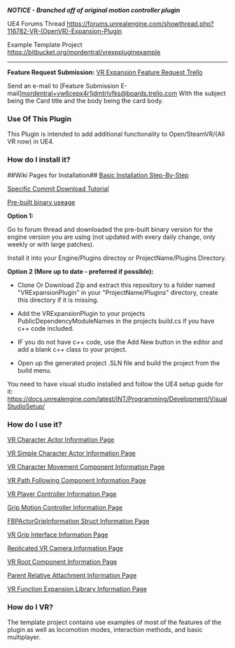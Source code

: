 ***NOTICE - Branched off of original motion controller plugin***

UE4 Forums Thread
https://forums.unrealengine.com/showthread.php?116782-VR-(OpenVR)-Expansion-Plugin

Example Template Project
https://bitbucket.org/mordentral/vrexppluginexample

***

**Feature Request Submission:**
[VR Expansion Feature Request Trello](https://trello.com/b/VqcBoeZr/vr-expansion-feature-requests)

Send an e-mail to
[Feature Submission E-mail]mordentral+vw6cepx4r1jdmtrlvfks@boards.trello.com
With the subject being the Card title and the body being the card body.

### Use Of This Plugin ###

This Plugin is intended to add additional functionality to Open/SteamVR/(All VR now) in UE4. 

### How do I install it? ###

##Wiki Pages for Installation##
[Basic Installation Step-By-Step](https://bitbucket.org/mordentral/vrexpansionplugin/wiki/How%20to%20add%20the%20plugin%20to%20a%20blueprint%20only%20project%20-%20Step%20by%20Step)

[Specific Commit Download Tutorial](https://bitbucket.org/mordentral/vrexpansionplugin/wiki/Retrieving%20specific%20commit%20version%20of%20the%20plugin%20or%20template)

[Pre-built binary useage](https://bitbucket.org/mordentral/vrexpansionplugin/wiki/Getting%20pre-built%20binary%20packages)


**Option 1:**

Go to forum thread and downloaded the pre-built binary version for the engine version you are using (not updated with every daily change, only weekly or with large patches).

Install it into your Engine/Plugins directoy or ProjectName/Plugins Directory.

**Option 2 (More up to date - preferred if possible):**

* Clone Or Download Zip and extract this repository to a folder named "VRExpansionPlugin" in your "ProjectName/Plugins" directory, create this directory if it is missing.

* Add the VRExpansionPlugin to your projects PublicDependencyModuleNames in the projects build.cs if you have c++ code included.

* IF you do not have c++ code, use the Add New button in the editor and add a blank c++ class to your project.

* Open up the generated project .SLN file and build the project from the build menu.

You need to have visual studio installed and follow the UE4 setup guide for it: https://docs.unrealengine.com/latest/INT/Programming/Development/VisualStudioSetup/

### How do I use it? ###

[VR Character Actor Information Page](https://bitbucket.org/mordentral/vrexpansionplugin/wiki/VR%20Character%20Actor)


[VR Simple Character Actor Information Page](https://bitbucket.org/mordentral/vrexpansionplugin/wiki/VR%20Simple%20Character%20Actor)


[VR Character Movement Component Information Page](
https://bitbucket.org/mordentral/vrexpansionplugin/wiki/VR%20Character%20Movement%20Component)


[VR Path Following Component Information Page](
https://bitbucket.org/mordentral/vrexpansionplugin/wiki/VR%20Path%20Following%20Component)

[VR Player Controller Information Page](
https://bitbucket.org/mordentral/vrexpansionplugin/wiki/VR%20Player%20Controller)

[Grip Motion Controller Information Page](https://bitbucket.org/mordentral/vrexpansionplugin/wiki/VRGrippableMotionController)

[FBPActorGripInformation Struct Information Page](https://bitbucket.org/mordentral/vrexpansionplugin/wiki/FBPActorGripInformation%20Struct)

[VR Grip Interface Information Page](https://bitbucket.org/mordentral/vrexpansionplugin/wiki/VRGripInterface)

[Replicated VR Camera Information Page](https://bitbucket.org/mordentral/vrexpansionplugin/wiki/Replicated%20VR%20Camera)


[VR Root Component Information Page](https://bitbucket.org/mordentral/vrexpansionplugin/wiki/VRRootComponent)


[Parent Relative Attachment Information Page](https://bitbucket.org/mordentral/vrexpansionplugin/wiki/Parent%20Relative%20Attachment%20Component)


[VR Function Expansion Library Information Page](https://bitbucket.org/mordentral/vrexpansionplugin/wiki/VRExpansionFunctionLibrary)



### How do I VR? ###

The template project contains use examples of most of the features of the plugin as well as locomotion modes, interaction methods, and basic multiplayer.